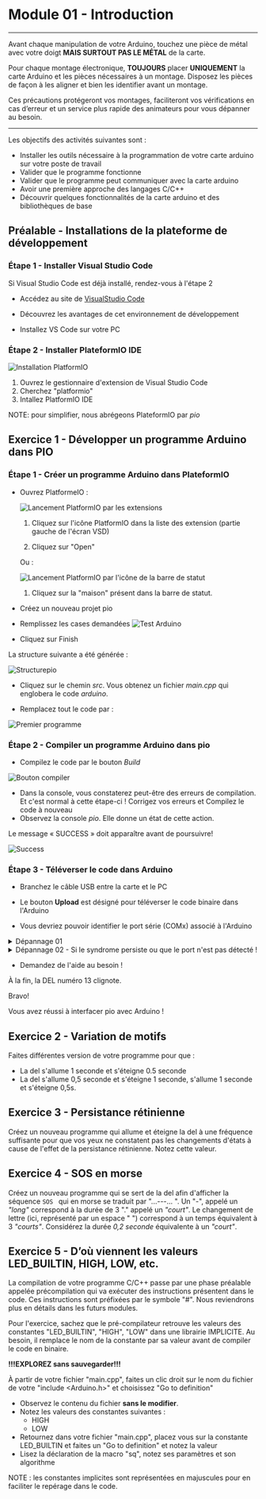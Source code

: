 # Module 01 - Introduction

---
Avant chaque manipulation de votre Arduino, touchez une pièce de métal avec votre doigt **MAIS SURTOUT PAS LE MÉTAL** de la carte.

Pour chaque montage électronique, **TOUJOURS** placer **UNIQUEMENT** la carte Arduino et les pièces nécessaires à un montage. Disposez les pièces de façon à les aligner et bien les identifier avant un montage.

Ces précautions protégeront vos montages, faciliteront vos vérifications en cas d’erreur et un service plus rapide des animateurs pour vous dépanner au besoin.

---

Les objectifs des activités suivantes sont :

- Installer les outils nécessaire à la programmation de votre carte arduino sur votre poste de travail
- Valider que le programme fonctionne
- Valider que le programme peut communiquer avec la carte arduino
- Avoir une première approche des langages C/C++
- Découvrir quelques fonctionnalités de la carte arduino et des bibliothèques de base

## Préalable - Installations de la plateforme de développement

### Étape 1 - Installer Visual Studio Code

Si Visual Studio Code est déjà installé, rendez-vous à l'étape 2

- Accédez au site de [VisualStudio Code](https://code.visualstudio.com)

- Découvrez les avantages de cet environnement de développement

- Installez VS Code sur votre PC

### Étape 2 - Installer PlateformIO IDE

![Installation PlatformIO](img/pio_install.png)

1. Ouvrez le gestionnaire d'extension de Visual Studio Code
2. Cherchez "platformio"
3. Intallez PlatformIO IDE

NOTE: pour simplifier, nous abrégeons PlateformIO par *pio*

## Exercice 1 - Développer un programme Arduino dans PIO

### Étape 1 - Créer un programme Arduino dans PlateformIO

- Ouvrez PlatformeIO :

  ![Lancement PlatformIO par les extensions](img/lancer_pio01.png)

  1. Cliquez sur l'icône PlatformIO dans la liste des extension (partie gauche de l'écran VSD)

  2. Cliquez sur "Open"

  Ou :

  ![Lancement PlatformIO par l'icône de la barre de statut](img/lancer_pio02.png)

  1. Cliquez sur la "maison" présent dans la barre de statut.

- Créez un nouveau projet pio

- Remplissez les cases demandées
![Test Arduino](img/PremierPorgrammeArduino.png)

- Cliquez sur Finish

La structure suivante a été générée :

![Structurepio](img/StructureEnvironnementPio.png)

- Cliquez sur le chemin *src*. Vous obtenez un fichier *main.cpp* qui englobera le code *arduino*.

- Remplacez tout le code par :

![Premier programme](img/premiercode.png)

### Étape 2 - Compiler un programme Arduino dans pio

- Compilez le code par le bouton *Build*

![Bouton compiler](img/BuildPio.png)

- Dans la console, vous constaterez peut-être des erreurs de compilation. Et c'est normal à cette étape-ci ! Corrigez vos erreurs et Compilez le code à nouveau
- Observez la console *pio*. Elle donne un état de cette action.

Le message « SUCCESS » doit apparaître avant de poursuivre!

![Success](img/SuccessCompile.png)

### Étape 3 - Téléverser le code dans Arduino

- Branchez le câble USB entre la carte et le PC

- Le bouton **Upload** est désigné pour téléverser le code binaire dans l'Arduino

- Vous devriez pouvoir identifier le port série (COMx) associé à l'Arduino

<details>
    <summary>Dépannage 01</summary>

DANS CERTAINS CAS, *pio* ne détecte pas le pilote du câble USB de téléchargement

![erreurConnexionUSB](img/ErreurPort.png)

1. Assurez-vous que le câble USB est fonctionnel
2. Port non détecté

Parfois, pio ne réussit pas à trouver automatiquement le pilote associé au port de la carte d'Arduino. Il faut alors passer par en mode manuel, de la façon suivante :

- Ouvrez un "Terminal" par l'onglet TERMINAL (bas de l'écran)
- Tapez la commande ```pio device list```

 ![ConnexionUSBOK](img/ConnexionUSB.png)

1. De retour dans Visual Studio Code, dans le menu des fichiers du projet, cliquez sur le fichier "platformIO.ini"
2. Repérez la structure  "\[env:uno]"
3. Ajouter l'instruction suivante :

```ini
upload_port = com [*noPort*]
```

4. Sauvegardez le fichier plarformIO.ini
5. Tentez le téléchargement à nouveau !  
  
Le téléversement doit avoir réussi !
  
</details>

<details>
    <summary>Dépannage 02 - Si le syndrome persiste ou que le port n'est pas détecté !</summary>
  
Allez à l'adresse suivante : [https://learn.sparkfun.com/tutorials/how-to-install-ch340-drivers/all](https://learn.sparkfun.com/tutorials/how-to-install-ch340-drivers/all) et suivez les instructions d'installation et recommencez le téléversement.
  
</details>

- Demandez de l'aide au besoin !

À la fin, la DEL numéro 13 clignote.

Bravo!

Vous avez réussi à interfacer pio avec Arduino !

## Exercice 2 - Variation de motifs

Faites différentes version de votre programme pour que :

- La del s'allume 1 seconde et s'éteigne 0.5 seconde
- La del s'allume 0,5 seconde et s'éteigne 1 seconde, s'allume 1 seconde et s'éteigne 0,5s.

## Exercice 3 - Persistance rétinienne

Créez un nouveau programme qui allume et éteigne la del à une fréquence suffisante pour que vos yeux ne constatent pas les changements d'états à cause de l'effet de la persistance rétinienne. Notez cette valeur.

## Exercice 4 - SOS en morse


Créez un nouveau programme qui se sert de la del afin d'afficher la séquence  ```SOS ``` qui en morse se traduit par 
"...---...  ". Un "-", appelé un *"long"* correspond à la durée de 3 "." appelé un *"court"*. Le changement de lettre (ici, représenté par un espace " ") correspond à un temps équivalent à 3 *"courts"*. Considérez la durée *0,2 seconde* équivalente à un *"court"*.

## Exercice 5 - D’où viennent les valeurs LED_BUILTIN, HIGH, LOW, etc.

La compilation de votre programme C/C++ passe par une phase préalable appelée précompilation qui va exécuter des instructions présentent dans le code. Ces instructions sont préfixées par le symbole "#". Nous reviendrons plus en détails dans les futurs modules.

Pour l'exercice, sachez que le pré-compilateur retrouve les valeurs des constantes "LED_BUILTIN", "HIGH", "LOW" dans une librairie IMPLICITE. Au besoin, il remplace le nom de la constante par sa valeur avant de compiler le code en binaire.

**!!!EXPLOREZ sans sauvegarder!!!**

À partir de votre fichier "main.cpp", faites un clic droit sur le nom du fichier de votre "include <Arduino.h>" et choisissez "Go to definition"

- Observez le contenu du fichier **sans le modifier**.
- Notez les valeurs des constantes suivantes :
  - HIGH
  - LOW
- Retournez dans votre fichier "main.cpp", placez vous sur la constante LED_BUILTIN et faites un "Go to definition" et notez la valeur
- Lisez la déclaration de la macro "sq", notez ses paramètres et son algorithme

NOTE : les constantes implicites sont représentées en majuscules pour en faciliter le repérage dans le code.
